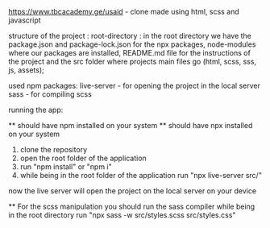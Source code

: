https://www.tbcacademy.ge/usaid - clone made using html, scss and  javascript

structure of the project :
     root-directory : in the root directory we have the package.json and package-lock.json for the npx packages,  node-modules where our packages are installed, README.md file for the instructions of the project  and the src folder where projects main files go (html, scss, sss, js, assets);

used npm packages: 
    live-server - for opening the project in the local server 
    sass - for compiling scss

running the app: 

** should have npm installed on your system
** should have npx installed on your system

1. clone the repository
2. open the root folder of the application
3. run "npm install" or "npm i"
4. while being in the root folder of the application run "npx live-server src/"

now the live server will open the project on the local server on your device

** For the scss manipulation you should run the sass compiler 
while being in the root directory run "npx sass -w src/styles.scss src/styles.css"
